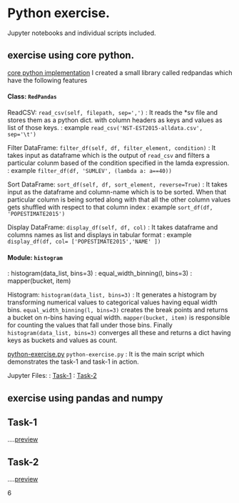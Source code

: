 
# Python exercise.
Jupyter notebooks and individual scripts included.

exercise using core python.
--------------------------------------
[core python implementation](#)
I created a small library called redpandas which have the following features

#### Class: `RedPandas`

ReadCSV: `read_csv(self, filepath, sep=',')`
:    It reads the *sv file and stores them as a python dict. with column headers as keys and values as list of those keys.
:    example `read_csv('NST-EST2015-alldata.csv', sep='\t')`

Filter DataFrame: `filter_df(self, df, filter_element, condition)`
:    It takes input as dataframe which is the output of `read_csv` and filters a particular colunm based of the condition specified in the lamda expression.
:    example `filter_df(df, 'SUMLEV', (lambda a: a==40))`

Sort DataFrame: `sort_df(self, df, sort_element, reverse=True)`
:    It takes input as the dataframe and column-name which is to be sorted. When that particular column is being sorted along with that all the other column values gets shuffled with respect to that column index
:    example `sort_df(df, 'POPESTIMATE2015')`

Display DataFrame: `display_df(self, df, col)`
:    It takes dataframe and columns names as list and displays in tabular format
:     example `display_df(df, col= ['POPESTIMATE2015','NAME' ])`



#### Module: `histogram`
:    histogram(data_list, bins=3)
:    equal_width_binning(l, bins=3)
:    mapper(bucket, item)

Histogram: `histogram(data_list, bins=3)`
:    It generates a histogram by transforming numerical values to categorical values having equal width bins. `equal_width_binning(l, bins=3)` creates the break points and returns a bucket on n-bins having equal width. `mapper(bucket, item)` is responsible for counting the values that fall under those bins. Finally  `histogram(data_list, bins=3)` converges all these and returns a dict having keys as buckets and values as count.

[python-exercise.py](#)  `python-exercise.py`
:    It is the main script which demonstrates the task-1 and task-1 in action.

Jupyter Files:
:    [Task-1](#)
:    [Task-2](#)


exercise using pandas and numpy
---------------------------------------------------
## Task-1
....[preview](https://github.com/zain101/python-coding-exercise/blob/master/Task-1/python-coding-exercise-task1.md)

## Task-2
....[preview](https://github.com/zain101/python-coding-exercise/blob/master/Task-2/python-coding-exercise-task2.md)



6